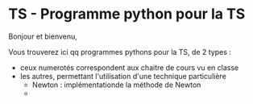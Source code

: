 # TS - Programme python pour la TS
Bonjour et bienvenu,

Vous trouverez ici qq programmes pythons pour la TS, de 2 types :
- ceux numerotés correspondent aux chaitre de cours vu en classe
- les autres, permettant l'utilisation d'une technique particulière
     - Newton : implémentationde la méthode de Newton
     - 


